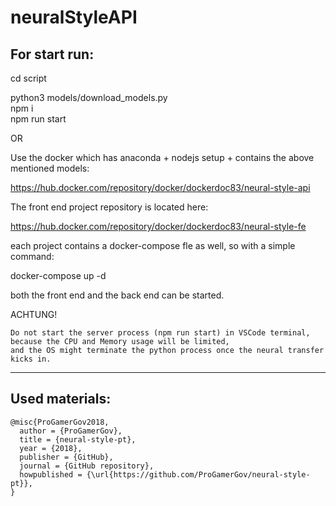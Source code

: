 # neuralStyleAPI

## For start run:

cd script

python3 models/download_models.py  
npm i  
npm run start

OR

Use the docker which has anaconda + nodejs setup + contains the above mentioned models:

https://hub.docker.com/repository/docker/dockerdoc83/neural-style-api

The front end project repository is located here:

https://hub.docker.com/repository/docker/dockerdoc83/neural-style-fe

each project contains a docker-compose fle as well, so with a simple command:

docker-compose up -d

both the front end and the back end can be started.

ACHTUNG!
```
Do not start the server process (npm run start) in VSCode terminal, because the CPU and Memory usage will be limited,
and the OS might terminate the python process once the neural transfer kicks in.
```

---

## Used materials:

```
@misc{ProGamerGov2018,
  author = {ProGamerGov},
  title = {neural-style-pt},
  year = {2018},
  publisher = {GitHub},
  journal = {GitHub repository},
  howpublished = {\url{https://github.com/ProGamerGov/neural-style-pt}},
}
```
